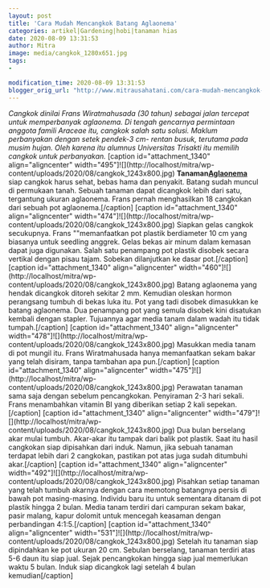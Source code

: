 ```yaml
---
layout: post
title: 'Cara Mudah Mencangkok Batang Aglaonema'
categories: artikel|Gardening|hobi|tanaman hias
date: 2020-08-09 13:31:53
author: Mitra
image: media/cangkok_1280x651.jpg
tags:
- 

modification_time: 2020-08-09 13:31:53
blogger_orig_url: "http://www.mitrausahatani.com/cara-mudah-mencangkok-batang-aglaonema.html"
---
```


_Cangkok dinilai Frans Wiratmahusada (30 tahun) sebagai jalan tercepat untuk
memperbanyak aglaonema. Di tengah gencarnya permintaan anggota famili Araceae
itu, cangkok salah satu solusi. Maklum perbanyakan dengan setek pendek-3 cm-
rentan busuk, terutama pada musim hujan. Oleh karena itu alumnus Universitas
Trisakti itu memilih cangkok untuk perbanyakan._ [caption id="attachment_1340"
align="aligncenter" width="495"]![](http://localhost/mitra/wp-
content/uploads/2020/08/cangkok_1243x800.jpg)
**Tanaman[Aglaonema](https://www.mitrausahatani.com/topik/aglaonema "Aglaonema")**
siap cangkok harus sehat, bebas hama dan penyakit. Batang sudah muncul di
permukaan tanah. Sebuah tanaman dapat dicangkok lebih dari satu, tergantung
ukuran aglaonema. Frans pernah menghasilkan 18 cangkokan dari sebuah pot
aglaonema.[/caption] [caption id="attachment_1340" align="aligncenter"
width="474"]![](http://localhost/mitra/wp-
content/uploads/2020/08/cangkok_1243x800.jpg) Siapkan gelas cangkok
secukupnya. Frans ""memanfaatkan pot plastik berdiameter 10 cm yang biasanya
untuk seedling anggrek. Gelas bekas air minum dalam kemasan dapat juga
digunakan. Salah satu penampang pot plastik disobek secara vertikal dengan
pisau tajam. Sobekan dilanjutkan ke dasar pot.[/caption] [caption
id="attachment_1340" align="aligncenter"
width="460"]![](http://localhost/mitra/wp-
content/uploads/2020/08/cangkok_1243x800.jpg) Batang aglaonema yang hendak
dicangkok ditoreh sekitar 2 mm. Kemudian oleskan hormon perangsang tumbuh di
bekas luka itu. Pot yang tadi disobek dimasukkan ke batang aglaonema. Dua
penampang pot yang semula disobek kini disatukan kembali dengan stapler.
Tujuannya agar media tanam dalam wadah itu tidak tumpah.[/caption] [caption
id="attachment_1340" align="aligncenter"
width="478"]![](http://localhost/mitra/wp-
content/uploads/2020/08/cangkok_1243x800.jpg) Masukkan media tanam di pot
mungil itu. Frans Wiratmahusada hanya memanfaatkan sekam bakar yang telah
disiram, tanpa tambahan apa pun.[/caption] [caption id="attachment_1340"
align="aligncenter" width="475"]![](http://localhost/mitra/wp-
content/uploads/2020/08/cangkok_1243x800.jpg) Perawatan tanaman sama saja
dengan sebelum pencangkokan. Penyiraman 2-3 hari sekali. Frans menambahkan
vitamin BI yang diberikan setiap 2 kali sepekan.[/caption] [caption
id="attachment_1340" align="aligncenter"
width="479"]![](http://localhost/mitra/wp-
content/uploads/2020/08/cangkok_1243x800.jpg) Dua bulan berselang akar mulai
tumbuh. Akar-akar itu tampak dari balik pot plastik. Saat itu hasil cangkokan
siap dipisahkan dari induk. Namun, jika sebuah tanaman terdapat lebih dari 2
cangkokan, pastikan pot atas juga sudah ditumbuhi akar.[/caption] [caption
id="attachment_1340" align="aligncenter"
width="492"]![](http://localhost/mitra/wp-
content/uploads/2020/08/cangkok_1243x800.jpg) Pisahkan setiap tanaman yang
telah tumbuh akarnya dengan cara memotong batangnya persis di bawah pot
masing-masing. Individu baru itu untuk sementara ditanam di pot plastik hingga
2 bulan. Media tanam terdiri dari campuran sekam bakar, pasir malang, kapur
dolomit untuk mencegah keasaman dengan perbandingan 4:1:5.[/caption] [caption
id="attachment_1340" align="aligncenter"
width="531"]![](http://localhost/mitra/wp-
content/uploads/2020/08/cangkok_1243x800.jpg) Setelah itu tanaman siap
dipindahkan ke pot ukuran 20 cm. Sebulan berselang, tanaman terdiri atas 5-6
daun itu siap jual. Sejak pencangkokan hingga siap jual memerlukan waktu 5
bulan. Induk siap dicangkok lagi setelah 4 bulan kemudian[/caption]


